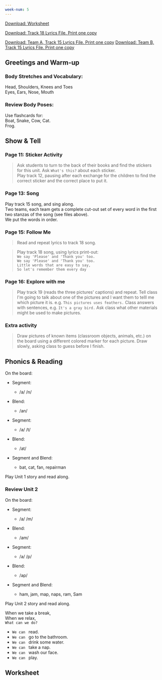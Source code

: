 ```yaml
---
week-num: 5
---
```


<a class="alert button" href="https://drive.google.com/open?id=0B2udwoaMmP7hWWZGM1h6UTJ4X28">Download: Worksheet</a>

<a class="button" href="https://drive.google.com/open?id=0B2udwoaMmP7hNk9lMm83RGhNUU0">Download: Track 18 Lyrics File. Print one copy</a>

<a class="button" href="https://drive.google.com/open?id=0B2udwoaMmP7hYlZJeE1BZWhkRHM">Download: Team A, Track 15 Lyrics File. Print one copy</a>
<a class="button" href="https://drive.google.com/open?id=0B2udwoaMmP7hWHp5enRHYXBMSzA">Download: Team B, Track 15 Lyrics File. Print one copy</a>

## Greetings and Warm-up

### Body Stretches and Vocabulary:

Head, Shoulders, Knees and Toes  
Eyes, Ears, Nose, Mouth  

### Review Body Poses:

Use flashcards for:  
Boat, Snake, Cow, Cat.  
Frog.

## Show & Tell


### Page 11: Sticker Activity

> Ask students to turn to the back of their books and find the stickers for this unit. Ask `What's this?` about each sticker.  
> Play track 12, pausing after each exchange for the children to find the correct sticker and the correct place to put it.

### Page 13: Song

Play track 15 song, and sing along.  
Two teams, each team gets a complete cut-out set of every word in the first two stanzas of the song (see files above).  
We put the words in order.

### Page 15: Follow Me

> Read and repeat lyrics to track 18 song.

> Play track 18 song, using lyrics print-out:  
> `We say 'Please' and 'Thank you' too.`  
> `We say 'Please' and 'Thank you' too.`  
> `Little words that are easy to say,`  
> `So let's remember them every day`

### Page 16: Explore with me

> Play track 19 (reads the three pictures' captions) and repeat.
> Tell class I'm going to talk about one of the pictures and I want them to telll me which picture it is. e.g. `This pictures uses feathers.` Class answers with sentences, e.g. `It's a gray bird.`
> Ask class what other materials might be used to make pictures.

### Extra activity

> Draw pictures of known items (classroom objects, animals, etc.) on the board using a different colored marker for each picture. Draw slowly, asking class to guess before I finish.

## Phonics & Reading

On the board:

- Segment:
  - /a/ /n/
- Blend:
  - /an/

- Segment:
  - /a/ /t/
- Blend:
  - /at/

- Segment and Blend:
  - bat, cat, fan, repairman

Play Unit 1 story and read along.

### Review Unit 2

On the board:

- Segment:
  - /a/ /m/
- Blend:
  - /am/

- Segment:
  - /a/ /p/
- Blend:
  - /ap/

- Segment and Blend:
  - ham, jam, map, naps, ram, Sam

Play Unit 2 story and read along.


When we take a break,  
When we relax,  
`What can we do?`

- `We can ` read.
- `We can ` go to the bathroom.
- `We can ` drink some water.
- `We can ` take a nap.
- `We can ` wash our face.
- `We can ` play.

## Worksheet



